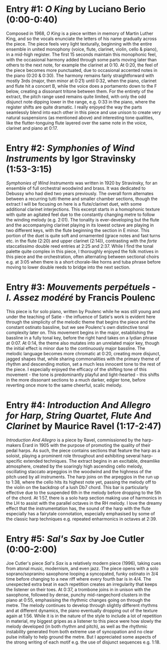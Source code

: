 # Entry #1: *O King* by Luciano Berio (0:00-0:40)

Composed in 1968, *O King* is a piece written in memory of Martin Luther King, and so the vocals enunciate the letters of his name gradually across the piece. The piece feels very light texturally, beginning with the entire ensemble in united monophony (voice, flute, clarinet, violin, cello & piano), in a mid-high register. The first 15 seconds maintain this monophonic feel, with the occasional harmony added through some parts moving later than others to the next note, for example the clarinet at 0:10. At 0:20, the feel of the piece becomes more punctuated, due to occasional accented notes in the piano (0:20 & 0:30). The harmony remains fairly straightforward with mostly 3rds (major, then minor at 0:21) until 0:32, when the piano, clarinet and flute hit a concert B, while the voice does a portamento down to the F below, creating a dissonant tritone between them. For the entirety of the extract, the pitch range used remains quite limited, with only the odd disjunct note dipping lower in the range, e.g. 0:33 in the piano, where the register shifts are quite dramatic. I really enjoyed the way the parts seamlessly blend into each other in this piece and use unison to create very natural suspensions (as mentioned above) and interesting tone qualities, like the flutter-tonguing flute layered over the same note in the voice, clarinet and piano at 0:17.  


# Entry #2: *Symphonies of Wind Instruments* by Igor Stravinsky (1:53-3:15)

*Symphonies of Wind Instruments* was written in 1920 by Stravinsky, for an ensemble of full orchestral woodwind and brass. It was dedicated to Debussy who had died two years previously. The overall form alternates between a recurring tutti theme and smaller chamber sections, though the extract I will be focusing on here is a flute/clarinet duet, with some additional clarinet interjections. This excerpt starts in a homophonic texture with quite an agitated feel due to the constantly changing metre to follow the winding melody (e.g. 2:01). The tonality is ever-developing but the flute and the accompanying clarinet playing in its lowest octave are playing in two different keys, with the flute beginning the section in E minor. This portion of the duet is quite soft and ornamented (grace notes and fast turns etc. in the flute (2:20) and upper clarinet (2:14)), contrasting with the *forte* staccatissimo double reed entries at 2:25 and 2:37. While I find the tonal palette quite complex in this piece, I thoroughly enjoyed the folk motives in this piece and the orchestration, often alternating between sectional choirs e.g. at 3:05 when there is a short chorale-like horns and tuba phrase before moving to lower double reeds to bridge into the next section.

# Entry #3: *Mouvements perpétuels - I. Assez modéré* by Francis Poulenc

This piece is for solo piano, written by Poulenc while he was still young and under the teaching of Satie - the influence of Satie's work is evident here through the simplicity of the melodic theme that begins the piece and the constant ostinato bassline, but we see Poulenc's own distinctive tonal complexity later on. This movement begins in the major, establishing the bassline in a fully tonal key, before the right hand takes on a lydian phrase at 0:07. At 0:14, the theme also mutates into an unrelated major key, though the initial effect is minor due to the continuously major bassline. The melodic language becomes more chromatic at 0:20, creating more disjunct, jagged shapes that, while sharing commonalities with the primary theme of rhythm and descending motion, set a much less innocent tone to the rest of the piece. I especially enjoyed the efficacy of the shifting tone of this movement - the tone is predominantly playful and light-hearted - this shifts in the more dissonant sections to a much darker, edgier tone, before reverting once more to the same cheerful, scalic melody. 

# Entry #4: *Introduction And Allegro for Harp, String Quartet, Flute And Clarinet* by Maurice Ravel (1:17-2:47)

*Introduction And Allegro* is a piece by Ravel, commissioned by the harp-makers Érard in 1905 with the purpose of promoting the quality of their pedal harps. As such, the piece contains sections that feature the harp as a soloist, playing a prominent role throughout and exhibiting several harp-specific extended techniques. The extract begins in an excitable, dreamlike atmosphere, created by the soaringly high ascending cello melody, oscillating staccato arpeggios in the woodwind and the highness of the pitch used by all instruments. The harp joins on the arpeggios in the run up to 1:38, where the cello hits its highest note yet, passing the melody off to the violin on the backdrop of a lush Db7 chord. This bar is particularly effective due to the suspended 6th in the melody before dropping to the 5th of the chord. At 1:57, there is a solo harp section making use of harmonics in the LH to assist with the parallel octaves in the RH melody. I love the dreamy effect that the instrumentation has, the sound of the harp with the flute especially has a fairytale connotation, especially emphasised by some of the classic harp techniques e.g. repeated enharmonics in octaves at 2:39.

# Entry #5: *Sal's Sax* by Joe Cutler (0:00-2:00)

Joe Cutler's piece *Sal's Sax* is a relatively modern piece (1996), taking cues from atonal music, modernism, and even jazz. The piece opens with a solo soprano/sopranino saxophone looping a syncopated, funky ostinato in 3/4 time before changing to a new riff where every fourth bar is in 4/4. The unexpected extra beat in each repetition creates an irregularity that keeps the listener on their toes. At 0:37, a trombone joins in in unison with the saxophone, followed by dense, punchy mid-rangechord clusters in the piano at 0:55, emphasising the rhythmic changes going on through the metre. The melody continues to develop through slightly different rhythms and at different dynamics, the piano eventually dropping out of the texture again at 1:56. While it is in the nature of the style to include a lot of repetition in material, my biggest gripes as a listener to this piece were how slowly the melody developed (in both rhythm and pitch), as well as the rhythmic instability generated from both extreme use of syncopation and no clear pulse initially to help ground the metre. But I appreciated some aspects of the strong writing of each motif e.g. the use of disjunct sequences e.g. 1:18.